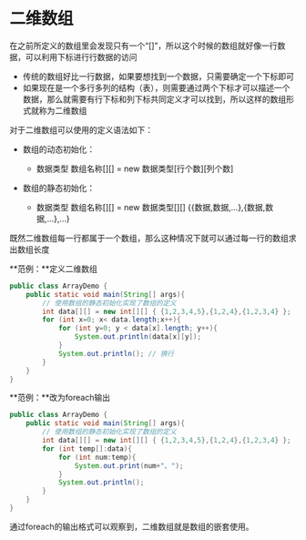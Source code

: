 # 二维数组

在之前所定义的数组里会发现只有一个“[]”，所以这个时候的数组就好像一行数据，可以利用下标进行行数据的访问

- 传统的数组好比一行数据，如果要想找到一个数据，只需要确定一个下标即可
- 如果现在是一个多行多列的结构（表），则需要通过两个下标才可以描述一个数据，那么就需要有行下标和列下标共同定义才可以找到，所以这样的数组形式就称为二维数组

对于二维数组可以使用的定义语法如下：
- 数组的动态初始化：
  - 数据类型 数组名称\[]\[] = new 数据类型\[行个数][列个数]

- 数组的静态初始化：

  - 数据类型 数组名称\[]\[] = new 数据类型\[][] \{\{数据,数据,...\},\{数据,数据,...\},...\}

既然二维数组每一行都属于一个数组，那么这种情况下就可以通过每一行的数组求出数组长度

**范例：**定义二维数组

```java
public class ArrayDemo {
    public static void main(String[] args){
        // 使用数组的静态初始化实现了数组的定义
        int data[][] = new int[][] { {1,2,3,4,5},{1,2,4},{1,2,3,4} };
        for (int x=0; x< data.length;x++){
            for (int y=0; y < data[x].length; y++){
                System.out.println(data[x][y]);
            }
            System.out.println(); // 换行
        }
    }
}
```

**范例：**改为foreach输出

```java
public class ArrayDemo {
    public static void main(String[] args){
        // 使用数组的静态初始化实现了数组的定义
        int data[][] = new int[][] { {1,2,3,4,5},{1,2,4},{1,2,3,4} };
        for (int temp[]:data){
            for (int num:temp){
                System.out.print(num+"、");
            }
            System.out.println();
        }
    }
}
```

通过foreach的输出格式可以观察到，二维数组就是数组的嵌套使用。


